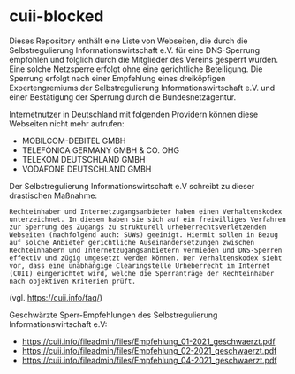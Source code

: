 # cuii-blocked
Dieses Repository enthält eine Liste von Webseiten, die durch die Selbstregulierung Informationswirtschaft e.V. für eine DNS-Sperrung empfohlen und folglich durch die Mitglieder des Vereins gesperrt wurden. Eine solche Netzsperre erfolgt ohne eine gerichtliche Beteiligung. Die Sperrung erfolgt nach einer Empfehlung eines dreiköpfigen Expertengremiums der Selbstregulierung Informationswirtschaft e.V. und einer Bestätigung der Sperrung durch die Bundesnetzagentur.


Internetnutzer in Deutschland mit folgenden Providern können diese Webseiten nicht mehr aufrufen:
- MOBILCOM-DEBITEL GMBH
- TELEFÓNICA GERMANY GMBH & CO. OHG
- TELEKOM DEUTSCHLAND GMBH
- VODAFONE DEUTSCHLAND GMBH

Der Selbstregulierung Informationswirtschaft e.V schreibt zu dieser drastischen Maßnahme:


`Rechteinhaber und Internetzugangsanbieter haben einen Verhaltenskodex unterzeichnet. In diesem haben sie sich auf ein freiwilliges Verfahren zur Sperrung des Zugangs zu strukturell urheberrechtsverletzenden Webseiten (nachfolgend auch: SUWs) geeinigt. Hiermit sollen in Bezug auf solche Anbieter gerichtliche Auseinandersetzungen zwischen Rechteinhabern und Internetzugangsanbietern vermieden und DNS-Sperren effektiv und zügig umgesetzt werden können. Der Verhaltenskodex sieht vor, dass eine unabhängige Clearingstelle Urheberrecht im Internet (CUII) eingerichtet wird, welche die Sperranträge der Rechteinhaber nach objektiven Kriterien prüft.` 

(vgl. https://cuii.info/faq/)

Geschwärzte Sperr-Empfehlungen des Selbstregulierung Informationswirtschaft e.V:
- https://cuii.info/fileadmin/files/Empfehlung_01-2021_geschwaerzt.pdf
- https://cuii.info/fileadmin/files/Empfehlung_02-2021_geschwaerzt.pdf
- https://cuii.info/fileadmin/files/Empfehlung_04-2021_geschwaerzt.pdf
